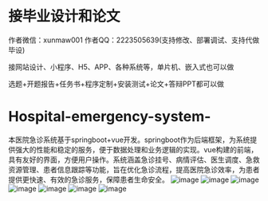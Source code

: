 # 接毕业设计和论文
作者微信：xunmaw001  作者QQ：2223505639(支持修改、部署调试、支持代做毕设)

接网站设计、小程序、H5、APP、各种系统等，单片机、嵌入式也可以做

选题+开题报告+任务书+程序定制+安装测试+论文+答辩PPT都可以做
# Hospital-emergency-system-
本医院急诊系统基于springboot+vue开发。springboot作为后端框架，为系统提供强大的性能和稳定的服务，便于数据处理和业务逻辑的实现。vue构建的前端，具有友好的界面，方便用户操作。系统涵盖急诊挂号、病情评估、医生调度、急救资源管理、患者信息跟踪等功能，旨在优化急诊流程，提高医院急诊效率，为患者提供更快速、有效的急诊服务，保障患者生命安全。
![image](https://github.com/user-attachments/assets/bfa93849-2214-4ceb-b9b5-8d36e247ec77)
![image](https://github.com/user-attachments/assets/65465f9f-6aa2-4d57-8563-aaafcf3fe84c)
![image](https://github.com/user-attachments/assets/e50ed444-3728-4265-b761-c0858354cb44)
![image](https://github.com/user-attachments/assets/6fb5d725-cfe0-4be3-b401-f459f28248c3)
![image](https://github.com/user-attachments/assets/6ec7f74a-a674-4baf-a270-15534c47ada3)
![image](https://github.com/user-attachments/assets/c4153b72-feb3-4dc7-b971-a01646abe219)
![image](https://github.com/user-attachments/assets/b1e06f17-7d18-45ff-94d7-d0cee02320f7)
